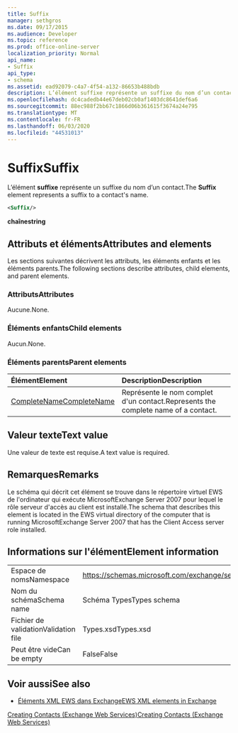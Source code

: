 ```yaml
---
title: Suffix
manager: sethgros
ms.date: 09/17/2015
ms.audience: Developer
ms.topic: reference
ms.prod: office-online-server
localization_priority: Normal
api_name:
- Suffix
api_type:
- schema
ms.assetid: ead92079-c4a7-4f54-a132-86653b488bdb
description: L’élément suffixe représente un suffixe du nom d’un contact.
ms.openlocfilehash: dc4cadedb44e67deb02cb0af1403dc8641def6a6
ms.sourcegitcommit: 88ec988f2bb67c1866d06b361615f3674a24e795
ms.translationtype: MT
ms.contentlocale: fr-FR
ms.lasthandoff: 06/03/2020
ms.locfileid: "44531013"
---
```

# <a name="suffix"></a><span data-ttu-id="0028b-103">Suffix</span><span class="sxs-lookup"><span data-stu-id="0028b-103">Suffix</span></span>

<span data-ttu-id="0028b-104">L’élément **suffixe** représente un suffixe du nom d’un contact.</span><span class="sxs-lookup"><span data-stu-id="0028b-104">The **Suffix** element represents a suffix to a contact's name.</span></span> 
  
```xml
<Suffix/>
```

 <span data-ttu-id="0028b-105">**chaîne**</span><span class="sxs-lookup"><span data-stu-id="0028b-105">**string**</span></span>
## <a name="attributes-and-elements"></a><span data-ttu-id="0028b-106">Attributs et éléments</span><span class="sxs-lookup"><span data-stu-id="0028b-106">Attributes and elements</span></span>

<span data-ttu-id="0028b-107">Les sections suivantes décrivent les attributs, les éléments enfants et les éléments parents.</span><span class="sxs-lookup"><span data-stu-id="0028b-107">The following sections describe attributes, child elements, and parent elements.</span></span>
  
### <a name="attributes"></a><span data-ttu-id="0028b-108">Attributs</span><span class="sxs-lookup"><span data-stu-id="0028b-108">Attributes</span></span>

<span data-ttu-id="0028b-109">Aucune.</span><span class="sxs-lookup"><span data-stu-id="0028b-109">None.</span></span>
  
### <a name="child-elements"></a><span data-ttu-id="0028b-110">Éléments enfants</span><span class="sxs-lookup"><span data-stu-id="0028b-110">Child elements</span></span>

<span data-ttu-id="0028b-111">Aucun.</span><span class="sxs-lookup"><span data-stu-id="0028b-111">None.</span></span>
  
### <a name="parent-elements"></a><span data-ttu-id="0028b-112">Éléments parents</span><span class="sxs-lookup"><span data-stu-id="0028b-112">Parent elements</span></span>

|<span data-ttu-id="0028b-113">**Élément**</span><span class="sxs-lookup"><span data-stu-id="0028b-113">**Element**</span></span>|<span data-ttu-id="0028b-114">**Description**</span><span class="sxs-lookup"><span data-stu-id="0028b-114">**Description**</span></span>|
|:-----|:-----|
|[<span data-ttu-id="0028b-115">CompleteName</span><span class="sxs-lookup"><span data-stu-id="0028b-115">CompleteName</span></span>](completename.md) <br/> |<span data-ttu-id="0028b-116">Représente le nom complet d'un contact.</span><span class="sxs-lookup"><span data-stu-id="0028b-116">Represents the complete name of a contact.</span></span>  <br/> |
   
## <a name="text-value"></a><span data-ttu-id="0028b-117">Valeur texte</span><span class="sxs-lookup"><span data-stu-id="0028b-117">Text value</span></span>

<span data-ttu-id="0028b-118">Une valeur de texte est requise.</span><span class="sxs-lookup"><span data-stu-id="0028b-118">A text value is required.</span></span>
  
## <a name="remarks"></a><span data-ttu-id="0028b-119">Remarques</span><span class="sxs-lookup"><span data-stu-id="0028b-119">Remarks</span></span>

<span data-ttu-id="0028b-120">Le schéma qui décrit cet élément se trouve dans le répertoire virtuel EWS de l'ordinateur qui exécute MicrosoftExchange Server 2007 pour lequel le rôle serveur d'accès au client est installé.</span><span class="sxs-lookup"><span data-stu-id="0028b-120">The schema that describes this element is located in the EWS virtual directory of the computer that is running MicrosoftExchange Server 2007 that has the Client Access server role installed.</span></span>
  
## <a name="element-information"></a><span data-ttu-id="0028b-121">Informations sur l'élément</span><span class="sxs-lookup"><span data-stu-id="0028b-121">Element information</span></span>

|||
|:-----|:-----|
|<span data-ttu-id="0028b-122">Espace de noms</span><span class="sxs-lookup"><span data-stu-id="0028b-122">Namespace</span></span>  <br/> |https://schemas.microsoft.com/exchange/services/2006/types  <br/> |
|<span data-ttu-id="0028b-123">Nom du schéma</span><span class="sxs-lookup"><span data-stu-id="0028b-123">Schema name</span></span>  <br/> |<span data-ttu-id="0028b-124">Schéma Types</span><span class="sxs-lookup"><span data-stu-id="0028b-124">Types schema</span></span>  <br/> |
|<span data-ttu-id="0028b-125">Fichier de validation</span><span class="sxs-lookup"><span data-stu-id="0028b-125">Validation file</span></span>  <br/> |<span data-ttu-id="0028b-126">Types.xsd</span><span class="sxs-lookup"><span data-stu-id="0028b-126">Types.xsd</span></span>  <br/> |
|<span data-ttu-id="0028b-127">Peut être vide</span><span class="sxs-lookup"><span data-stu-id="0028b-127">Can be empty</span></span>  <br/> |<span data-ttu-id="0028b-128">False</span><span class="sxs-lookup"><span data-stu-id="0028b-128">False</span></span>  <br/> |
   
## <a name="see-also"></a><span data-ttu-id="0028b-129">Voir aussi</span><span class="sxs-lookup"><span data-stu-id="0028b-129">See also</span></span>



- [<span data-ttu-id="0028b-130">Éléments XML EWS dans Exchange</span><span class="sxs-lookup"><span data-stu-id="0028b-130">EWS XML elements in Exchange</span></span>](ews-xml-elements-in-exchange.md)


[<span data-ttu-id="0028b-131">Creating Contacts (Exchange Web Services)</span><span class="sxs-lookup"><span data-stu-id="0028b-131">Creating Contacts (Exchange Web Services)</span></span>](https://msdn.microsoft.com/library/4845917e-70d1-481c-bbd7-011ec6571789%28Office.15%29.aspx)

